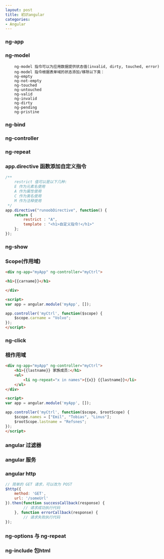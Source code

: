 ```yaml
---
layout: post
title: 初识angular
categories:
- Angular
---
```


### ng-app

### ng-model

```ng
    ng-model 指令可以为应用数据提供状态值(invalid, dirty, touched, error)
    ng-model 指令根据表单域的状态添加/移除以下类：
    ng-empty
    ng-not-empty
    ng-touched
    ng-untouched
    ng-valid
    ng-invalid
    ng-dirty
    ng-pending
    ng-pristine
```

### ng-bind

### ng-controller
<!--break-->

### ng-repeat

### app.directive 函数添加自定义指令

```js
/**
    restrict 值可以是以下几种:
    E 作为元素名使用
    A 作为属性使用
    C 作为类名使用
    M 作为注释使用
 */
app.directive("runoobDirective", function() {
    return {
        restrict : "A",
        template : "<h1>自定义指令!</h1>"
    };
});
```

### ng-show

### Scope(作用域)

```html
<div ng-app="myApp" ng-controller="myCtrl">

<h1>{{carname}}</h1>

</div>

<script>
var app = angular.module('myApp', []);

app.controller('myCtrl', function($scope) {
    $scope.carname = "Volvo";
});
</script>
```

### ng-click

### 根作用域

```html
<div ng-app="myApp" ng-controller="myCtrl">
    <h1>{{lastname}} 家族成员:</h1>
    <ul>
        <li ng-repeat="x in names">{{x}} {{lastname}}</li>
    </ul>
</div>

<script>
var app = angular.module('myApp', []);

app.controller('myCtrl', function($scope, $rootScope) {
    $scope.names = ["Emil", "Tobias", "Linus"];
    $rootScope.lastname = "Refsnes";
});
</script>
```

### angular 过滤器

### angular 服务

### angular http

```js
// 简单的 GET 请求，可以改为 POST
$http({
	method: 'GET',
	url: '/someUrl'
}).then(function successCallback(response) {
		// 请求成功执行代码
	}, function errorCallback(response) {
		// 请求失败执行代码
});
```

### ng-options 与 ng-repeat

### ng-include 包html


